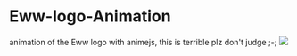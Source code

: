 # Eww-logo-Animation
animation of the Eww logo with animejs, this is terrible plz don't judge ;-;
![](example.gif)
